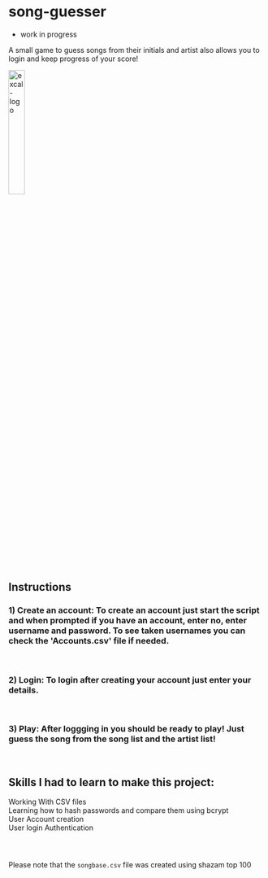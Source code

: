 # song-guesser
- work in progress <br />

A small game to guess songs from their initials and artist also allows you to login and keep progress of your score!
<br />

<img src="https://user-images.githubusercontent.com/91800528/180815037-32aca979-c0f5-4905-a6c3-3c86be7d2ec7.png" alt="excal-logo" width="25%"/>
<br />

## Instructions <br />
### 1) Create an account: To create an account just start the script and when prompted if you have an account, enter **no**, enter username and password. To see taken usernames you can check the 'Accounts.csv' file if needed.
<br />

### 2) Login: To login after creating your account just enter your details.
<br />

### 3) Play: After loggging in you should be ready to play! Just guess the song from the song list and the artist list!
<br />


## Skills I had to learn to make this project: <br />
  Working With CSV files <br />
  Learning how to hash passwords and compare them using bcrypt <br />
  User Account creation <br />
  User login Authentication <br />
#
<br />Please note that the `songbase.csv` file was created using shazam top 100
